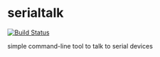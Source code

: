 # serialtalk
[![Build Status](https://travis-ci.org/BGO-OD/serialtalk.svg?branch=master)](https://travis-ci.org/BGO-OD/serialtalk)

simple command-line tool to talk to serial devices


